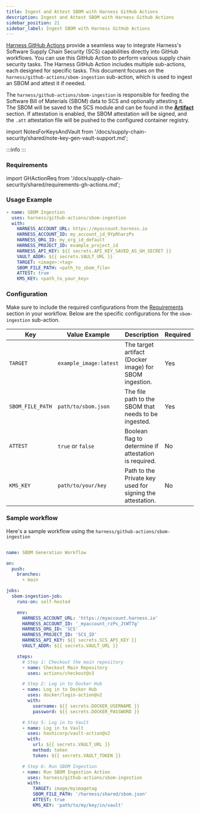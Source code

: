 ```yaml
---
title: Ingest and Attest SBOM with Harness GitHub Actions
description: Ingest and Attest SBOM with Harness Github Actions
sidebar_position: 21
sidebar_label: Ingest SBOM with Harness GitHub Actions
---
```


[Harness GitHub Actions](https://github.com/marketplace/actions/harness-github-actions) provide a seamless way to integrate Harness's Software Supply Chain Security (SCS) capabilities directly into GitHub workflows. You can use this GitHub Action to perform various supply chain security tasks. 
The Harness GitHub Action includes multiple sub-actions, each designed for specific tasks. This document focuses on the `harness/github-actions/sbom-ingestion` sub-action, which is used to ingest an SBOM and attest it if needed.

The `harness/github-actions/sbom-ingestion` is responsible for feeding the Software Bill of Materials (SBOM) data to SCS and optionally attesting it. The SBOM will be saved to the SCS module and can be found in the [**Artifact**](/docs/supply-chain-security/artifact-view) section. If attestation is enabled, the SBOM attestation will be signed, and the `.att` attestation file will be pushed to the configured container registry.

import NotesForKeysAndVault from '/docs/supply-chain-security/shared/note-key-gen-vault-support.md';

:::info
<NotesForKeysAndVault />
:::

### Requirements

import GHActionReq from '/docs/supply-chain-security/shared/requirements-gh-actions.md';

<GHActionReq />

### Usage Example

```yaml
- name: SBOM Ingestion
  uses: harness/github-actions/sbom-ingestion
  with:
    HARNESS_ACCOUNT_URL: https://myaccount.harness.io
    HARNESS_ACCOUNT_ID: my_account_id_9YpRharzPs
    HARNESS_ORG_ID: my_org_id_default
    HARNESS_PROJECT_ID: example_project_id
    HARNESS_API_KEY: ${{ secrets.API_KEY_SAVED_AS_GH_SECRET }}
    VAULT_ADDR: ${{ secrets.VAULT_URL }}
    TARGET: <image>:<tag>
    SBOM_FILE_PATH: <path_to_sbom_file>
    ATTEST: true
    KMS_KEY: <path_to_your_key>
```

### Configuration

Make sure to include the required configurations from the [Requirements](#requirements) section in your workflow. Below are the specific configurations for the `sbom-ingestion` sub-action.

| **Key**           | **Value Example**         | **Description**                                               | **Required** |
|-------------------|---------------------------|---------------------------------------------------------------|-------------|
| `TARGET`          | `example_image:latest`    | The target artifact (Docker image) for SBOM ingestion.        | Yes         |
| `SBOM_FILE_PATH`  | `path/to/sbom.json`       | The file path to the SBOM that needs to be ingested.          | Yes         |
| `ATTEST`          | `true` or `false`           | Boolean flag to determine if attestation is required.         | No          |
| `KMS_KEY`         | `path/to/your/key`        | Path to the Private key used for signing the attestation.             | No          |

### Sample workflow

Here's a sample workflow using the `harness/github-actions/sbom-ingestion`

```yaml

name: SBOM Generation Workflow

on:
  push:
    branches:
      - main

jobs:
  sbom-ingestion-job:
    runs-on: self-hosted

    env:
      HARNESS_ACCOUNT_URL: 'https://myaccount.harness.io'
      HARNESS_ACCOUNT_ID: '_myaccount_rzPs_JtWT7g'
      HARNESS_ORG_ID: 'SCS'
      HARNESS_PROJECT_ID: 'SCS_ID'
      HARNESS_API_KEY: ${{ secrets.SCS_API_KEY }}
      VAULT_ADDR: ${{ secrets.VAULT_URL }}

    steps:
      # Step 1: Checkout the main repository
      - name: Checkout Main Repository
        uses: actions/checkout@v3

      # Step 2: Log in to Docker Hub
      - name: Log in to Docker Hub
        uses: docker/login-action@v2
        with:
          username: ${{ secrets.DOCKER_USERNAME }}
          password: ${{ secrets.DOCKER_PASSWORD }}

      # Step 5: Log in to Vault
      - name: Log in to Vault
        uses: hashicorp/vault-action@v2
        with:
          url: ${{ secrets.VAULT_URL }}
          method: token
          token: ${{ secrets.VAULT_TOKEN }}

      # Step 6: Run SBOM Ingestion
      - name: Run SBOM Ingestion Action
        uses: harness/github-actions/sbom-ingestion
        with:
          TARGET: image/myimagetag
          SBOM_FILE_PATH: '/harness/shared/sbom.json'
          ATTEST: true
          KMS_KEY: 'path/to/my/key/in/vault'


```
